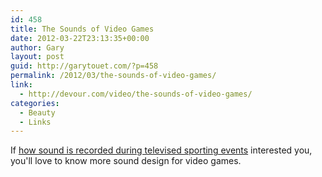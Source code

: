```yaml
---
id: 458
title: The Sounds of Video Games
date: 2012-03-22T23:13:35+00:00
author: Gary
layout: post
guid: http://garytouet.com/?p=458
permalink: /2012/03/the-sounds-of-video-games/
link:
  - http://devour.com/video/the-sounds-of-video-games/
categories:
  - Beauty
  - Links
---
```


If <a href="http://garytouet.com/2012/01/how-is-sound-during-televised-sporting-events-recorded/">how sound is recorded during televised sporting events</a> interested you, you'll love to know more sound design for video games.
